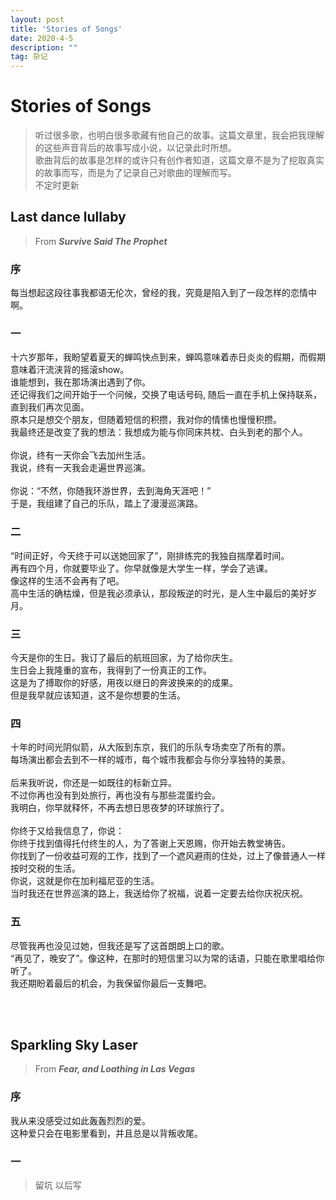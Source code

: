 ```yaml
---
layout: post
title: 'Stories of Songs'
date: 2020-4-5 
description: ""
tag: 杂记
--- 
```


# Stories of Songs

> 听过很多歌，也明白很多歌藏有他自己的故事。这篇文章里，我会把我理解的这些声音背后的故事写成小说，以记录此时所想。  
> 歌曲背后的故事是怎样的或许只有创作者知道，这篇文章不是为了挖取真实的故事而写，而是为了记录自己对歌曲的理解而写。  
> 不定时更新  

## Last dance lullaby

> From ***Survive Said The Prophet***

### 序

每当想起这段往事我都语无伦次，曾经的我，究竟是陷入到了一段怎样的恋情中啊。

### 一

十六岁那年，我盼望着夏天的蝉鸣快点到来，蝉鸣意味着赤日炎炎的假期，而假期意味着汗流浃背的摇滚show。  
谁能想到，我在那场演出遇到了你。  
还记得我们之间开始于一个问候，交换了电话号码, 随后一直在手机上保持联系，直到我们再次见面。  
原本只是想交个朋友，但随着短信的积攒，我对你的情愫也慢慢积攒。  
我最终还是改变了我的想法：我想成为能与你同床共枕、白头到老的那个人。  
<br />
你说，终有一天你会飞去加州生活。  
我说，终有一天我会走遍世界巡演。  
<br />
你说：“不然，你随我环游世界，去到海角天涯吧！”  
于是，我组建了自己的乐队，踏上了漫漫巡演路。  

### 二

“时间正好，今天终于可以送她回家了”，刚排练完的我独自揣摩着时间。   
再有四个月，你就要毕业了。你早就像是大学生一样，学会了逃课。  
像这样的生活不会再有了吧。  
高中生活的确枯燥，但是我必须承认，那段叛逆的时光，是人生中最后的美好岁月。   

### 三

今天是你的生日。我订了最后的航班回家，为了给你庆生。  
生日会上我隆重的宣布，我得到了一份真正的工作。  
这是为了搏取你的好感，用夜以继日的奔波换来的的成果。  
但是我早就应该知道，这不是你想要的生活。  

### 四

十年的时间光阴似箭，从大阪到东京，我们的乐队专场卖空了所有的票。  
每场演出都会去到不一样的城市，每个城市我都会与你分享独特的美景。  
<br />
后来我听说，你还是一如既往的标新立异。  
不过你再也没有到处旅行，再也没有与那些混蛋约会。  
我明白，你早就释怀，不再去想日思夜梦的环球旅行了。  
<br />
你终于又给我信息了，你说：   
你终于找到值得托付终生的人，为了答谢上天恩赐，你开始去教堂祷告。  
你找到了一份收益可观的工作，找到了一个遮风避雨的住处，过上了像普通人一样按时交税的生活。  
你说，这就是你在加利福尼亚的生活。  
当时我还在世界巡演的路上，我送给你了祝福，说着一定要去给你庆祝庆祝。  

### 五

尽管我再也没见过她，但我还是写了这首朗朗上口的歌。  
“再见了，晚安了”。像这种，在那时的短信里习以为常的话语，只能在歌里唱给你听了。  
我还期盼着最后的机会，为我保留你最后一支舞吧。  

<br />
<MusicPlayer src="https://ee-sycdn.kuwo.cn/7cf98087db42dbbfb118341da58ce98d/5e89f903/resource/n3/81/1/186699208.mp3" imgSrc="https://p3fx.kgimg.com/stdmusic/20200113/20200113191519133497.jpg" title="Last Dance Lullaby" singer="Survive Said The Prophet" />
<br />

## Sparkling Sky Laser

> From ***Fear, and Loathing in Las Vegas***

### 序

我从来没感受过如此轰轰烈烈的爱。  
这种爱只会在电影里看到，并且总是以背叛收尾。  

### 一

> 留坑 以后写
